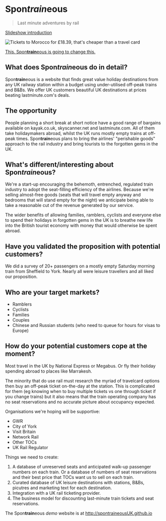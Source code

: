 # Spon*train*eous

>  Last minute adventures by rail

[Slideshow introduction](https://docs.google.com/presentation/d/1xuDF0ScnLx8p7V59JM6qRZuvDaLIYYs66_taR62aJFU/edit?usp=sharing)

![Tickets to Morocco for £18.39, that's cheaper than a travel card](https://www.facebook.com/photo/download/?fbid=10152869253464229)

[This. Spon**train**eous is going to change this.](https://www.facebook.com/SpontraineousUK/posts/570408856446122)

## What does Spon*train*eous do in detail?

Spon**train**eous is a website that finds great value holiday destinations from any UK railway station within a budget using under-utilised off-peak trains and B&Bs. We offer UK customers beautiful UK destinations at prices beating lastminute.com's deals.

## The opportunity 

People planning a short break at short notice have a good range of bargains available on kayak.co.uk, skyscanner.net and lastminute.com. All of them take holidaymakers abroad, whilst the UK runs mostly empty trains at off-peak times. Spon**train**eous plans to bring the airlines' "perishable goods" approach to the rail industry and bring tourists to the forgotten gems in the UK.

## What's different/interesting about Spon*train*eous?

We're a start-up encouraging the behemoth, entrenched, regulated train industry to adopt the seat-filling efficiency of the airlines. Because we're selling almost-free goods (seats that will travel empty anyway and bedrooms that will stand empty for the night) we anticipate being able to take a reasonable cut of the revenue generated by our service.

The wider benefits of allowing families, ramblers, cyclists and everyone else to spend their holidays in forgotten gems in the UK is to breathe new life into the British tourist economy with money that would otherwise be spent abroad.

## Have you validated the proposition with potential customers?

We did a survey of 20+ passengers on a mostly empty Saturday morning train from Sheffield to York. Nearly all were leisure travellers and all liked our proposition.

## Who are your target markets?

- Ramblers
- Cyclists
- Families
- Couples
- Chinese and Russian students (who need to queue for hours for visas to Europe)

## How do your potential customers cope at the moment?

Most travel in the UK by National Express or Megabus. Or fly their holiday spending abroad to places like Marrakesh. 

The minority that do use rail must research the myriad of travelcard options then buy an off-peak ticket on-the-day at the station. This is complicated for them (eg knowing when to buy multiple tickets vs one through ticket if you change trains) but it also means that the train operating company has no seat reservations and no accurate picture about occupancy expected.


Organisations we're hoping will be supportive:

- GWR
- City of York
- Visit Britain
- Network Rail
- Other TOCs
- UK Rail Regulator

Things we need to create:

1. A database of unreserved seats and anticipated walk-up passenger numbers on each train. Or a database of numbers of seat reservations and their best price that TOCs want us to sell on each train.
2. Curated database of UK leisure destinations with stations, B&Bs, picutres and marketing text for each destination.
3. Integration with a UK rail ticketing provider.
4. The business model for discounting last-minute train tickets and seat reservations.

The Spon**train**eous *demo* website is at http://spontraineousUK.github.io
